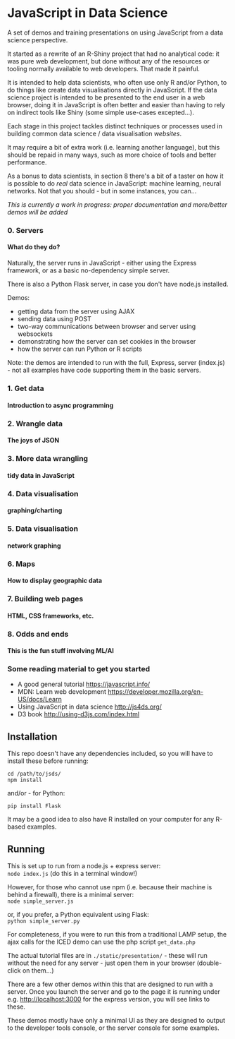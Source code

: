 JavaScript in Data Science
==========================

A set of demos and training presentations on using JavaScript from a data science perspective.

It started as a rewrite of an R-Shiny project that had no analytical code: it was pure web development, but done without any of the resources or tooling normally available to web developers. That made it painful.

It is intended to help data scientists, who often use only R and/or Python, to do things like create data visualisations directly in JavaScript. If the data science project is intended to be presented to the end user in a web browser, doing it in JavaScript is often better and easier than having to rely on indirect tools like Shiny (some simple use-cases excepted...).

Each stage in this project tackles distinct techniques or processes used in building common data science / data visualisation *websites*.

It may require a bit of extra work (i.e. learning another language), but this should be repaid in many ways, such as more choice of tools and better performance.

As a bonus to data scientists, in section 8 there's a bit of a taster on how it is possible to do *real* data science in JavaScript: machine learning, neural networks. Not that you should - but in some instances, you can...

_This is currently a work in progress: proper documentation and more/better demos will be added_

<h3>0. Servers</h3>
<h4 class="highlighted">What do they do?</h4>
Naturally, the server runs in JavaScript - either using the Express framework, or as a basic no-dependency simple server.

There is also a Python Flask server, in case you don't have node.js installed.

Demos: 
- getting data from the server using AJAX
- sending data using POST
- two-way communications between browser and server using websockets
- demonstrating how the server can set cookies in the browser
- how the server can run Python or R scripts

Note: the demos are intended to run with the full, Express, server (index.js) - not all examples have code supporting them in the basic servers.


<h3>1. Get data</h3>
<h4 class="highlighted">Introduction to async programming</h4>

<h3>2. Wrangle data</h3>
<h4 class="highlighted">The joys of JSON</h4>

<h3>3. More data wrangling</h3>
<h4 class="highlighted">tidy data in JavaScript</h4>

<h3>4. Data visualisation</h3>
<h4 class="highlighted">graphing/charting</h4>

<h3>5. Data visualisation</h3>
<h4 class="highlighted">network graphing</h4>

<h3>6. Maps</h3>
<h4 class="highlighted">How to display geographic data</h4>

<h3>7. Building web pages</h3>
<h4 class="highlighted">HTML, CSS frameworks, etc.</h4>

<h3>8. Odds and ends</h3>
<h4 class="highlighted">This is the fun stuff involving ML/AI</h4>

<h3>Some reading material to get you started</h3>
<ul>
<li>A good general tutorial <a href="https://javascript.info/">https://javascript.info/</a></li>
<li>MDN: Learn web development <a href="https://developer.mozilla.org/en-US/docs/Learn">https://developer.mozilla.org/en-US/docs/Learn</a></li>
<li>Using JavaScript in data science <a href="http://js4ds.org/">http://js4ds.org/</a></li>
<li>D3 book <a href="http://using-d3js.com/index.html">http://using-d3js.com/index.html</a></li>
</ul>



Installation
------------
This repo doesn't have any dependencies included, so you will have to install these before running:

`cd /path/to/jsds/`<br />
`npm install`


and/or - for Python:

`pip install Flask`

It may be a good idea to also have R installed on your computer for any R-based examples.


Running
-------

This is set up to run from a node.js + express server: <br />
`node index.js` (do this in a terminal window!)

However, for those who cannot use npm (i.e. because their machine is behind a firewall), there is a minimal server: <br />
`node simple_server.js`

or, if you prefer, a Python equivalent using Flask: <br />
`python simple_server.py`

For completeness, if you were to run this from a traditional LAMP setup, the ajax calls for the ICED demo can use the php script `get_data.php`

The actual tutorial files are in `./static/presentation/` - these will run without the need for any server - just open them in your browser (double-click on them...)

There are a few other demos within this that are designed to run with a server. 
Once you launch the server and go to the page it is running under e.g. [http://localhost:3000](http://localhost:3000) for the express version, you will see links to these.

These demos mostly have only a minimal UI as they are designed to output to the developer tools console, or the server console for some examples.

